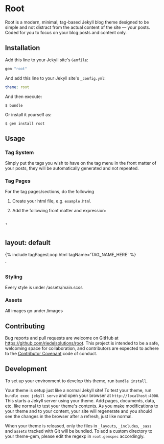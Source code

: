 # Root

Root is a modern, minimal, tag-based Jekyll blog theme designed to be simple and not distract from the actual content of the site &mdash; your posts. Coded for you to focus on your blog posts and content only.


## Installation

Add this line to your Jekyll site's `Gemfile`:

```ruby
gem "root"
```

And add this line to your Jekyll site's `_config.yml`:

```yaml
theme: root
```

And then execute:

    $ bundle

Or install it yourself as:

    $ gem install root

## Usage

### Tag System

Simply put the tags you wish to have on the tag menu in the front matter of your posts, they will be automatically generated and not repeated.

### Tag Pages

For the tag pages/sections, do the following

1. Create your html file, e.g. `example.html`

2. Add the following front matter and expression:

`
---
layout: default
---

{% include tagPagesLoop.html tagName='TAG_NAME_HERE' %}

`

### Styling

Every style is under /assets/main.scss

### Assets

All images go under /images


## Contributing

Bug reports and pull requests are welcome on GitHub at https://github.com/riedelsolutions/root. This project is intended to be a safe, welcoming space for collaboration, and contributors are expected to adhere to the [Contributor Covenant](http://contributor-covenant.org) code of conduct.

## Development

To set up your environment to develop this theme, run `bundle install`.

Your theme is setup just like a normal Jekyll site! To test your theme, run `bundle exec jekyll serve` and open your browser at `http://localhost:4000`. This starts a Jekyll server using your theme. Add pages, documents, data, etc. like normal to test your theme's contents. As you make modifications to your theme and to your content, your site will regenerate and you should see the changes in the browser after a refresh, just like normal.

When your theme is released, only the files in `_layouts`, `_includes`, `_sass` and `assets` tracked with Git will be bundled.
To add a custom directory to your theme-gem, please edit the regexp in `root.gemspec` accordingly.
